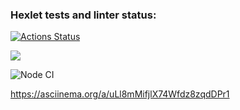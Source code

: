 ### Hexlet tests and linter status:
[![Actions Status](https://github.com/NikitaStarikovF/frontend-project-lvl1/workflows/hexlet-check/badge.svg)](https://github.com/NikitaStarikovF/frontend-project-lvl1/actions)

<a href="https://codeclimate.com/github/NikitaStarikovF/frontend-project-lvl1/maintainability"><img src="https://api.codeclimate.com/v1/badges/602427f0cc82fa16fc4d/maintainability" /></a>

                                                                                               
![Node CI](https://github.com/NikitaStarikovF/frontend-project-lvl1/workflows/Node.jsCI/badge.svg)

https://asciinema.org/a/uLl8mMifjlX74Wfdz8zqdDPr1

